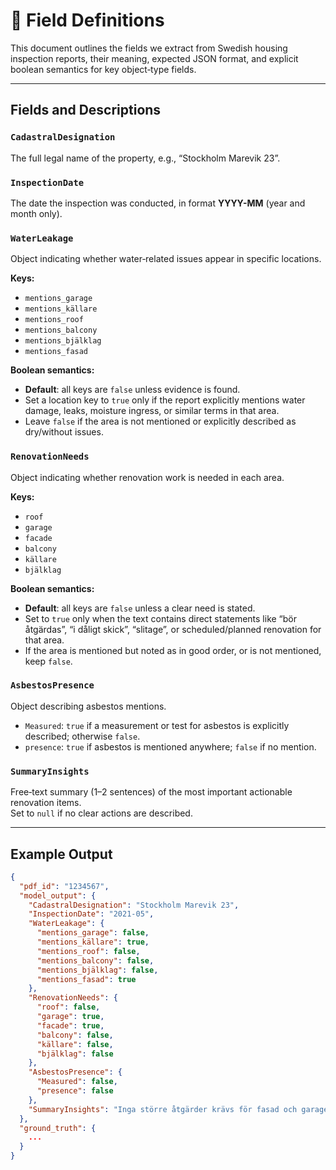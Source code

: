 # 📑 Field Definitions

This document outlines the fields we extract from Swedish housing inspection reports, their meaning, expected JSON format, and explicit boolean semantics for key object‑type fields.

---

## Fields and Descriptions

### `CadastralDesignation`

The full legal name of the property, e.g., “Stockholm Marevik 23”.

### `InspectionDate`

The date the inspection was conducted, in format **YYYY-MM** (year and month only).

### `WaterLeakage`

Object indicating whether water‑related issues appear in specific locations.

**Keys:**

- `mentions_garage`
- `mentions_källare`
- `mentions_roof`
- `mentions_balcony`
- `mentions_bjälklag`
- `mentions_fasad`

**Boolean semantics:**

- **Default**: all keys are `false` unless evidence is found.
- Set a location key to `true` only if the report explicitly mentions water damage, leaks, moisture ingress, or similar terms in that area.
- Leave `false` if the area is not mentioned or explicitly described as dry/without issues.

### `RenovationNeeds`

Object indicating whether renovation work is needed in each area.

**Keys:**

- `roof`
- `garage`
- `facade`
- `balcony`
- `källare`
- `bjälklag`

**Boolean semantics:**

- **Default**: all keys are `false` unless a clear need is stated.
- Set to `true` only when the text contains direct statements like “bör åtgärdas”, “i dåligt skick”, “slitage”, or scheduled/planned renovation for that area.
- If the area is mentioned but noted as in good order, or is not mentioned, keep `false`.

### `AsbestosPresence`

Object describing asbestos mentions.

- `Measured`: `true` if a measurement or test for asbestos is explicitly described; otherwise `false`.
- `presence`: `true` if asbestos is mentioned anywhere; `false` if no mention.

### `SummaryInsights`

Free‑text summary (1–2 sentences) of the most important actionable renovation items.\
Set to `null` if no clear actions are described.

---

## Example Output

```json
{
  "pdf_id": "1234567",
  "model_output": {
    "CadastralDesignation": "Stockholm Marevik 23",
    "InspectionDate": "2021-05",
    "WaterLeakage": {
      "mentions_garage": false,
      "mentions_källare": true,
      "mentions_roof": false,
      "mentions_balcony": false,
      "mentions_bjälklag": false,
      "mentions_fasad": true
    },
    "RenovationNeeds": {
      "roof": false,
      "garage": true,
      "facade": true,
      "balcony": false,
      "källare": false,
      "bjälklag": false
    },
    "AsbestosPresence": {
      "Measured": false,
      "presence": false
    },
    "SummaryInsights": "Inga större åtgärder krävs för fasad och garage."
  },
  "ground_truth": {
    ...
  }
}
```

